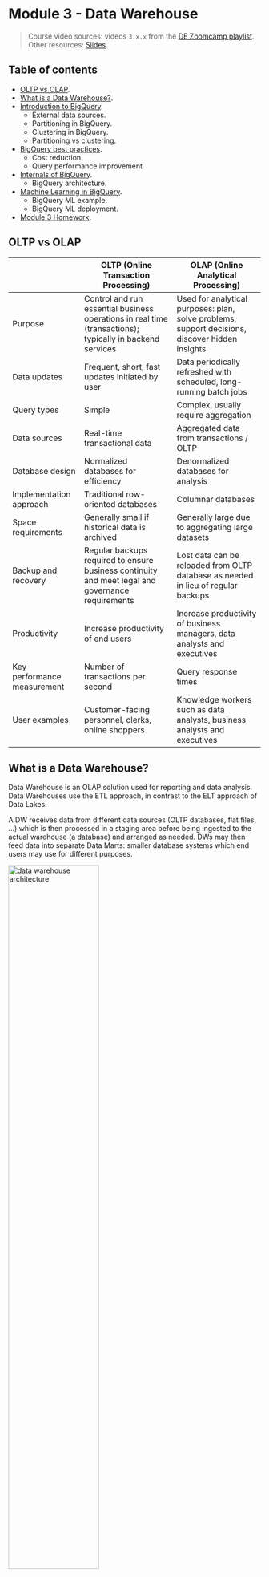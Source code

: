 # Module 3 - Data Warehouse

> Course video sources: videos `3.x.x` from the [DE Zoomcamp playlist](https://www.youtube.com/watch?v=jrHljAoD6nM&list=PL3MmuxUbc_hJed7dXYoJw8DoCuVHhGEQb).  
> Other resources: [Slides](./data_warehouse_slides.pdf).



## Table of contents

* [OLTP vs OLAP](#oltp-vs-olap).
* [What is a Data Warehouse?](#what-is-a-data-warehouse).
* [Introduction to BigQuery](#introduction-to-bigquery).
    + External data sources.
    + Partitioning in BigQuery.
    + Clustering in BigQuery.
    + Partitioning vs clustering.
* [BigQuery best practices](#bigquery-best-practices).
    + Cost reduction.
    + Query performance improvement
* [Internals of BigQuery](#internals-of-bigquery).
    + BigQuery architecture.
* [Machine Learning in BigQuery](#machine-learning-in-bigquery).
    + BigQuery ML example.
    + BigQuery ML deployment.
* [Module 3 Homework](./homework/).



## OLTP vs OLAP


|   | **OLTP** (Online Transaction Processing) | **OLAP** (Online Analytical Processing) |
|---|---|---|
| Purpose | Control and run essential business operations in real time (transactions); typically in backend services | Used for analytical purposes: plan, solve problems, support decisions, discover hidden insights |
| Data updates | Frequent, short, fast updates initiated by user  | Data periodically refreshed with scheduled, long-running batch jobs |
| Query types | Simple | Complex, usually require aggregation |
| Data sources | Real-time transactional data | Aggregated data from transactions / OLTP |
| Database design | Normalized databases for efficiency | Denormalized databases for analysis |
| Implementation approach | Traditional row-oriented databases | Columnar databases |
| Space requirements | Generally small if historical data is archived | Generally large due to aggregating large datasets |
| Backup and recovery | Regular backups required to ensure business continuity and meet legal and governance requirements | Lost data can be reloaded from OLTP database as needed in lieu of regular backups |
| Productivity | Increase productivity of end users | Increase productivity of business managers, data analysts and executives |
| Key performance measurement | Number of transactions per second | Query response times |
| User examples | Customer-facing personnel, clerks, online shoppers | Knowledge workers such as data analysts, business analysts and executives |




## What is a Data Warehouse?

Data Warehouse is an OLAP solution used for reporting and data analysis. Data Warehouses use the ETL approach, in contrast to the ELT approach of Data Lakes.

A DW receives data from different data sources (OLTP databases, flat files, ...) which is then processed in a staging area before being ingested to the actual warehouse (a database) and arranged as needed. DWs may then feed data into separate Data Marts: smaller database systems which end users may use for different purposes.


<img src="../images/03_dw_architecture.png" alt="data warehouse architecture" style="width: 60%; height: auto;">




## Introduction to BigQuery

The SQL queries associated with this lesson may also be found in [big_query.sql](./scripts/big_query.sql).

[BigQuery (BQ)](https://cloud.google.com/bigquery) is a Cloud Data Warehouse solution from Google. It presents several strengths:
* Is is serverless. There are no servers to manage or database software to install.
* High scalability and availability. Google takes care of the underlying infrastructure and software.
* It has several built-in features like Machine Learning, Geospatial Analysis or Business Intelligence.
* It maximizes flexibility by separating the compute engine that analyzes your data from your storage. This allows customers to budget acordingly and reduce costs.



### External data sources

BigQuery allows to query data that is not stored in BQ storage, which are called [external data sources](https://cloud.google.com/bigquery/docs/external-data-sources).

External tables are similar to standard BigQuery tables, in that these tables store their metadata and schema in BigQuery storage. However, their data resides in an external source.

We can [create an external table](https://cloud.google.com/bigquery/docs/external-data-cloud-storage#sql) from CSV or Parquet files stored in a GCS bucket. The query below creates an external table based on Parquet files. BQ will figure out the table schema and the datatypes based on the contents of the files. Be aware that BQ cannot determine processing costs of external tables.

```sql
-- Creating external table referring to gcs path
CREATE OR REPLACE EXTERNAL TABLE <project_id>.ny_taxi.external_yellow_taxi_data
OPTIONS (
  format = 'Parquet',
  uris = ['gs://<bucket_name>/yellow/yellow_tripdata_2019*.parquet',
          'gs://<bucket_name>/yellow/yellow_tripdata_2020*.parquet']
);
```

We can import an external table into BQ as a regular internal table.

```sql
-- Create a non partitioned table from external table
CREATE OR REPLACE TABLE <project_id>.ny_taxi.yellow_taxi_data_non_partitioned AS
SELECT * FROM <project_id>.ny_taxi.external_yellow_taxi_data;
```



### Partitioning in BigQuery

When we create a dataset, we generally have one or more columns that are used as some type of filter. In this case, we can partition a table based on such columns into multiple smaller tables. [Partitioned tables](https://cloud.google.com/bigquery/docs/partitioned-tables) are very useful to improve performance and reduce costs, because BQ will not process as much data per query.

We can choose to partition a table by different type of attributes or columns:
* Time-unit column: based on a _DATE_, _TIMESTAMP_ or _DATETIME_ column in the table.
* Ingestion time (_\_PARTITIONTIME_): based on the time when BQ ingests the data.
* Integer range: based on ranges of values in a specific _INTEGER_ column.

When using time-unit or ingestion time partitioning, the partition may be daily (the default option), hourly, monthly or yearly.

Notice that BQ limits the number of partitions to 4000 per table.

<img src="../images/03_bq_partitioning.png" alt="bigquery partitioning" style="width: 60%; height: auto;">


To illustrate the difference in performance, we first create a partitioned table from the same external source as our non-partitioned table created before.

```sql
-- Create a partitioned table from external table
CREATE OR REPLACE TABLE <project_id>.ny_taxi.yellow_taxi_data_partitioned
PARTITION BY
  DATE(tpep_pickup_datetime) AS
SELECT * FROM <project_id>.ny_taxi.external_yellow_taxi_data;
```

Then we compare the impact of partitioning in performance by running the same query on both tables (to get reliable results, we must disable _Used cached results_ from _Query settings_).

```sql
-- Impact of partition
-- Non-partitioned
SELECT DISTINCT(VendorID), passenger_count, tip_amount, total_amount, trip_distance
FROM <project_id>.ny_taxi.yellow_taxi_data_non_partitioned
WHERE DATE(tpep_pickup_datetime) BETWEEN '2019-01-01' AND '2019-01-31';

-- Partitioned
SELECT DISTINCT(VendorID), passenger_count, tip_amount, total_amount, trip_distance
FROM <project_id>.ny_taxi.yellow_taxi_data_partitioned
WHERE DATE(tpep_pickup_datetime) BETWEEN '2019-01-01' AND '2019-01-31';
```


We can check the size of each partition in a partitioned table, and in this way see if there are data imbalances and/or biases in our partitions.

```sql
-- Let's look into the partitons
SELECT table_name, partition_id, total_rows
FROM `ny_taxi.INFORMATION_SCHEMA.PARTITIONS`
WHERE table_name = 'yellow_taxi_data_partitioned'
ORDER BY total_rows DESC;
```


### Clustering in BigQuery

Besides partitioning, there is another useful operation called [clustering](https://cloud.google.com/bigquery/docs/clustered-tables). This consists in rearranging a table based on the values of its columns so that the table is ordered according to any criteria. Clustering can be done based on one or multiple columns (up to 4), and the order in which cluster columns are specified determines the priority. The field(s) that we choose for clustering depends on how the data will be queried.

Clustering may improve performance and lower costs on big datasets for certain types of queries, such as queries that use filter clauses and queries that aggregate data.

The clustering columns must be top-level and non-repeated. It is possible to choose the following types for our clustering columns:
_DATE_, _BOOL_, _GEOGRAPHY_, _INT64_, _NUMERIC_, _BIGNUMERIC_, _STRING_, _TIMESTAMP_, _DATETIME_.


<img src="../images/03_bq_clustering.png" alt="bigquery clustering" style="width: 60%; height: auto;">


In the example below we create a partitioned and clustered table.

```sql
-- Creating a partition and cluster table
CREATE OR REPLACE TABLE <project_id>.ny_taxi.yellow_taxi_data_partitioned_clustered
PARTITION BY DATE(tpep_pickup_datetime)
CLUSTER BY VendorID AS
SELECT * FROM <project_id>.ny_taxi.external_yellow_taxi_data;
```

Similarly to what we previously did, we compare performance between queries on both the partitioned table and the partitioned and clustered table.

```sql
-- Impact of clustering
-- Partitioned
SELECT count(*) as trips
FROM <project_id>.ny_taxi.yellow_taxi_data_partitioned
WHERE DATE(tpep_pickup_datetime) BETWEEN '2019-01-01' AND '2019-02-15'
  AND VendorID=1;

--Partitioned and clustered
SELECT count(*) as trips
FROM <project_id>.ny_taxi.yellow_taxi_data_partitioned_clustered
WHERE DATE(tpep_pickup_datetime) BETWEEN '2019-01-01' AND '2019-02-15'
  AND VendorID=1;
```

Note that tables with less than 1GB do not show significant improvement with partitioning and clustering; doing so in a small table could even lead to increased cost due to the additional metadata reads and maintenance needed for these features.



### Partitioning vs clustering

There may be scenarios when we want to choose one of these operations or both of them. So it's important to know what are the differences between partitioning and clustering to decide what should be used for a specific scenario.

| **Clustering** | **Partitioning** |
|---|---|
| Cost benefit unknown. BQ cannot estimate the reduction in cost before running a query. | Cost known upfront. BQ can estimate the amount of data to be processed before running a query. |
| High granularity. Multiple criteria can be used to sort the table. | Low granularity. Only a single column can be used to partition the table. |
| Clusters are "fixed in place". | Partitions can be added, deleted, modified or even moved between storage options. |
| Benefits from queries that commonly use filters or aggregation against multiple particular columns. | Benefits when you filter or aggregate on a single column. |
| Unlimited amount of clusters; useful when the cardinality of the number of values in a column or group of columns is large. | Limited to 4000 partitions; cannot be used in columns with larger cardinality. |


You may choose clustering over partitioning in scenarios like these:
* When partitioning results in a small amount of data per partition (approximately less than 1 GB).
* When partitioning would result in over 4000 partitions (which is the limit for partitioning a table).
* If your mutation operations modify the majority of partitions in the table frequently (for example, writing to the table every few minutes and writing to most of the partitions each time).

BigQuery benefits from [**automatic reclustering**](https://cloud.google.com/bigquery/docs/clustered-tables#automatic_reclustering):
* As data is added to a clustered table, the newly inserted data can be written to blocks that contain key ranges that overlap with the key ranges in previously written blocks. This overlapping keys weaken the sort property of the table.
* To maintain the performance characteristics of a clustered table, BQ performs automatic reclustering in the background to restore the sort property of the table. In this way, clustering is maintained for data within the scope of each partition.



## BigQuery best practices

### Cost reduction

* Avoid using `SELECT *`. BQ stores the data in [columnar format](https://cloud.google.com/bigquery/docs/storage_overview#storage_layout). It's much better to specify a particular subset of columns to reduce the amount of scanned data.
* Price your queries before running them.
* Use clustered or partitioned tables if possible.
* Use [streaming inserts](https://cloud.google.com/bigquery/docs/streaming-data-into-bigquery) with caution, since they can drastically increase the costs.
* [Materialize query results](https://cloud.google.com/bigquery/docs/materialized-views-intro) into different stages.



### Query performance improvement

* Filter your data on the partition column and/or on the clustered columns.
* Try to denormalize your data to facilitate analytical queries.
* In case you have a complicated structure, you should use [nested or repeated columns](https://cloud.google.com/blog/topics/developers-practitioners/bigquery-explained-working-joins-nested-repeated-data).
* Use external data sources appropriately. Constantly reading data from a bucket may incur in additional costs and has worse performance.
* Reduce data before performing a join operation.
* Do not treat WITH clauses as prepared statements.
* [Partitioning is recommended over table sharding](https://cloud.google.com/bigquery/docs/partitioned-tables#dt_partition_shard).
* Avoid JavaScript user-defined functions.
* Use [approximate aggregation functions](https://cloud.google.com/bigquery/docs/reference/standard-sql/approximate_aggregate_functions).
* Order statements must be last part of the query to maximize performance.
* [Optimize your join patterns](https://cloud.google.com/bigquery/docs/best-practices-performance-compute#optimize_your_join_patterns):
    * As a best practice, place the table with the largest number of rows first (it will be evenly distributed), followed by the table with the fewest rows (it will be broadcasted to all the nodes), and then place the remaining tables by decreasing size.




## Internals of BigQuery

### BigQuery architecture


<img src="../images/03_bq_architecture.png" alt="bigquery architecture" style="width: 50%; height: auto;">

Under the hood, BigQuery is [built mainly on top of 4 Google technologies](https://cloud.google.com/blog/products/bigquery/bigquery-under-the-hood):
* ***Dremel***: query execution engine (the compute part).
  * Turns SQL queries into _execution trees_. 
  * The leaves of these trees are called _slots_, and the branches are called _mixers_.
    * The _slots_ do the heavy lifting of reading data from storage and any necessary computation.
    * The _mixers_ perform the aggregation.
  * Dremel dynamically apportions slots to queries on an as-needed basis, maintaining fairness for concurrent queries from multiple users. 
* ***Colossus***: Google's global storage system.
  * BQ leverages the [columnar storage format](https://cloud.google.com/blog/products/bigquery/inside-capacitor-bigquerys-next-generation-columnar-storage-format) and compression algorithms to store data.
  * Colossus is optimized for reading large amounts of structured data.
  * Colossus also handles replication, recovery (when disks crash) and distributed management (so there is no single point of failure)
* ***Jupiter***: the network that connects Dremel and Colossus.
  * Since compute and storage are in different hardware, Google needs a very fast network for communication. 
  * Jupiter is an in-house network technology created by Google which is used for interconnecting its datacenters.
* ***Borg***: an orchestration solution that handles everything.
  * Google's precursor of Kubernetes.



### Column-oriented vs row-oriented storage

Traditional methods for tabular data storage are record-oriented (also known as row-oriented). Data is read sequentially row by row and then the columns are accessed per row. An example of this is a CSV file: each new line in the file is a record and all the info for that specific record is contained within that line.

BigQuery uses a column-oriented storage. Data is stored according to the columns of the table rather than the rows. This is beneficial when dealing with massive amounts of data because it allows us to discard right away the columns we are not interested in when performing queries, thus reducing the amount of processed data. This type of storage is optimized for querying subsets of columns from tables. It is also efficient for performing filtering or aggregation functions over columns.

<img src="../images/03_bq_column_oriented_storage.png" alt="bigquery column vs row-oriented storage" style="width: 50%; height: auto;">


When performing queries, Dremel modifies them in order to create an execution tree: parts of the query are assigned to different mixers which in turn assign even smaller modified subqueries to different slots (leaf nodes) which will access Colossus and retrieve the data.

The columnar storage format is perfect for this workflow as it allows very fast data retrieval from Colossus by multiple workers, which then perform any needed computation on the retrieved datapoints and return them to the mixers. The mixers will perform any necessary aggregation before returning that data to the root server, which will compose the final output of the query.

<img src="../images/03_bq_dremel_tree.png" alt="bigquery dremel tree" style="width: 50%; height: auto;">


Some interesting references for futher reading:
* [A Deep Dive Into Google BigQuery Architecture](https://panoply.io/data-warehouse-guide/bigquery-architecture/).
* [BigQuery explained: An overview of BigQuery's architecture](https://cloud.google.com/blog/products/data-analytics/new-blog-series-bigquery-explained-overview).
* [A Look at Dremel](http://www.goldsborough.me/distributed-systems/2019/05/18/21-09-00-a_look_at_dremel/).




## Machine Learning in BigQuery

[BigQuery ML](https://cloud.google.com/bigquery/docs/bqml-introduction) is a BQ feature which allows us to create and execute Machine Learning models using standard SQL queries, without additional knowledge of Python or any other programming languages. BQ allows building the model inside the Data Warehouse, so there is no need to export data into a different system.

BigQuery ML pricing can be found [in this link](https://cloud.google.com/bigquery/pricing#bqml). Some resources are free of charge up to a specific limit as part of the [Google Cloud Free Tier](https://cloud.google.com/free).

Generally speaking, below are presented the steps involved in Machine Learning development:
* Data collection.
* Data processing / feature engineering.
* Data split into training / test sets.
* ML model building.
    * Model selection.
    * Hyperparameter tunning.
* ML model validation.
* Model deployment.

BigQuery ML helps us in all these steps.


<img src="../images/03_ml_model_development.png" alt="ml model development" style="width: 90%; height: auto;">


BigQuery ML offers a variety of **ML models** depending on the use case. In [this link](https://cloud.google.com/bigquery/docs/bqml-introduction#supported_models) you can find the types of models that BigQuery ML supports.



### BigQuery ML example

Let's see an example of how Bigquery ML works through some queries. All of these can be found in the [big_query_ml.sql](./scripts/big_query_ml.sql) script.

We will create a linear regression model which tries to predict the `tip_amount` value. So first we **select** the columns we think may be used as **predictors** for our model.

```sql
-- Select the columns which interest you
SELECT passenger_count, trip_distance, PULocationID, DOLocationID, payment_type, fare_amount, tolls_amount, tip_amount
FROM <project_id>.ny_taxi.yellow_taxi_data_partitioned WHERE fare_amount != 0;
```

We build a **custom table based on these columns**, with the appropriate data types for our model.

```sql
-- Create a table with appropriate type
CREATE OR REPLACE TABLE <project_id>.ny_taxi.yellow_taxi_data_ml (
    `passenger_count` INTEGER,
    `trip_distance` FLOAT64,
    `PULocationID` STRING,
    `DOLocationID` STRING,
    `payment_type` STRING,
    `fare_amount` FLOAT64,
    `tolls_amount` FLOAT64,
    `tip_amount` FLOAT64
) AS (
SELECT passenger_count, trip_distance, cast(PULocationID AS STRING), CAST(DOLocationID AS STRING),
CAST(payment_type AS STRING), fare_amount, tolls_amount, tip_amount
FROM <project_id>.ny_taxi.yellow_taxi_data_partitioned WHERE fare_amount != 0
);
```

BQ supports [**feature preprocessing**](https://cloud.google.com/bigquery-ml/docs/reference/standard-sql/bigqueryml-syntax-preprocess-overview), both automatic and manual. In our example, we know that some of the column types wouldn't be fit for automatic preprocessing. Fields such as `PULocationID` are categorical in nature but are represented with integer numbers in the original table. So we cast them as strings in order to get BQ to automatically preprocess them as categorical features that will be one-hot encoded.

On the other hand, our model target feature is `tip_amount`, which is directly related to `fare_amount`. We drop all records where `fare_amount` equals zero in order to improve training.


In the next step, we **create a linear regression model** with default settings.

```sql
-- Create model with default setting
CREATE OR REPLACE MODEL `<project_id>.ny_taxi.tip_model`
OPTIONS
    (model_type='linear_reg',
    input_label_cols=['tip_amount'],
    DATA_SPLIT_METHOD='AUTO_SPLIT') AS
SELECT
    *
FROM
    `<project_id>.ny_taxi.yellow_taxi_data_ml`
WHERE
    tip_amount IS NOT NULL;
```

* The `OPTIONS` clause contains all of the necessary arguments to create our model.
  * `model_type` specifies the type of model we are going to create.
  * `input_label_cols` indicates the target feature. For linear regression models, they must be real numbers.
  * `DATA_SPLIT_METHOD='AUTO_SPLIT'` automatically splits the dataset into train/test.
* The `SELECT` statement indicates which features need to be considered for training the model.
* The model creation may take several minutes.
* Once is created, we can find the model in the side panel.



We can also get a description of the predicitive variables.

```sql
-- Check features
SELECT * FROM ML.FEATURE_INFO(MODEL `<project_id>.ny_taxi.tip_model`);
```



Next, we **evaluate the model** (unlike the example below, this should be done against a different dataset). These evaluations can be used for optimizing our model.

```sql
-- Evaluate the model
SELECT
    *
FROM
    ML.EVALUATE(MODEL `<project_id>.ny_taxi.tip_model`,
        (
        SELECT
            *
        FROM
            `<project_id>.ny_taxi.yellow_taxi_data_ml`
        WHERE
            tip_amount IS NOT NULL
        )
    );
```


To **make predictions** with the model we created (again, this should be done with different data) we run the following query:

```sql
-- Make predictions
SELECT
    *
FROM
    ML.PREDICT(MODEL `<project_id>.ny_taxi.tip_model`,
        (
        SELECT
            *
        FROM
            `<project_id>.ny_taxi.yellow_taxi_data_ml`
        WHERE
            tip_amount IS NOT NULL
        )
    );
```


BigQuery provides an [additional query element that aims to explain the predictions](https://cloud.google.com/bigquery/docs/reference/standard-sql/bigqueryml-syntax-explain-predict) made by showing the most significant features along with the assigned weights for each feature.

```sql
-- Predict and explain
SELECT
    *
FROM
    ML.EXPLAIN_PREDICT(MODEL `<project_id>.ny_taxi.tip_model`,
        (
        SELECT
            *
        FROM
            `<project_id>.ny_taxi.yellow_taxi_data_ml`
        WHERE
            tip_amount IS NOT NULL
        ),
        STRUCT(3 as top_k_features)
    );
```


As we have previously seen, our model is not optimal. BQ gives us also the possibility to do [**hyperparameter tuning**](https://cloud.google.com/bigquery-ml/docs/reference/standard-sql/bigqueryml-syntax-hp-tuning-overview).

```sql
-- Hyperparameter tuning
CREATE OR REPLACE MODEL `<project_id>.ny_taxi.tip_hyperparam_model`
OPTIONS
    (model_type='linear_reg',
    input_label_cols=['tip_amount'],
    DATA_SPLIT_METHOD='AUTO_SPLIT',
    num_trials=5,
    max_parallel_trials=2,
    l1_reg=hparam_range(0, 20),
    l2_reg=hparam_candidates([0, 0.1, 1, 10])) AS
SELECT
    *
FROM
    `<project_id>.ny_taxi.yellow_taxi_data_ml`
WHERE
    tip_amount IS NOT NULL;
```



### BigQuery ML deployment

In this section we export the Machine Learning model we created and check the predictions by deploying it to a Docker container. To do that, we follow the procedure in the [official documentation](https://cloud.google.com/bigquery-ml/docs/export-model-tutorial). As a prerequisite, we must have the gcloud SDK installed in our computer.

1. Authenticate to your GCP project.
    ```sh
    gcloud auth login
    ```
1. Export the model to a Cloud Storage bucket.
    ```sh
    bq --project_id <project_id> extract -m ny_taxi.tip_model gs://<bucket_name>/taxi_ml_model/tip_model
    ```
1. Download the exported model files to a temporary directory.
    ```sh
    mkdir tmp_dir

    gsutil cp -r gs://<bucket_name>/taxi_ml_model/tip_model tmp_dir
    ```
1. Create a version subdirectory
    ```sh
    mkdir -p serving_dir/tip_model/1

    cp -r tmp_dir/tip_model/* serving_dir/tip_model/1

    # Remove the temporary directoy
    rm -r tmp_dir
    ```
1. Pull the TensorFlow Serving Docker image
    ```sh
    docker pull tensorflow/serving
    ```
1. Run the Docker container. Mount the version subdirectory as a volume and provide a value for the `MODEL_NAME` environment variable.
    ```sh
    docker run \
      -p 8501:8501 \
      --mount type=bind,source=`pwd`/serving_dir/tip_model,target=/models/tip_model \
      -e MODEL_NAME=tip_model \
      -t tensorflow/serving &
    ```

1. With the container running, run a prediction with curl, providing values for the features used for the predictions. We can also use `POSTMAN` to make these HTTP requests.
    ```sh
    curl \
      -d '{"instances": [{"passenger_count":1, "trip_distance":22.2, "PULocationID":"193", "DOLocationID":"264", "payment_type":"2","fare_amount":20.4,"tolls_amount":0.0}]}' \
      -X POST http://localhost:8501/v1/models/tip_model:predict
    ```



## Module 3 Homework

[Link](./homework/).